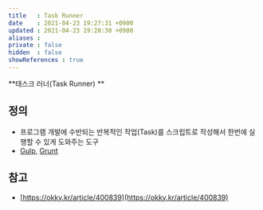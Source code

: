 ```yaml
---
title   : Task Runner
date    : 2021-04-23 19:27:31 +0900
updated : 2021-04-23 19:28:30 +0900
aliases : 
private : false
hidden  : false
showReferences : true
---
```

**태스크 러너(Task Runner) ** 

## 정의
- 프로그램 개발에 수반되는 반복적인 작업(Task)를 스크립트로 작성해서 한번에 실행할 수 있게 도와주는 도구 
-  [Gulp](http://gulpjs.com/), [Grunt](https://gruntjs.com/)

## 참고
- [https://okky.kr/article/400839](https://okky.kr/article/400839)